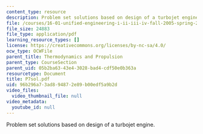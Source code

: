 ```yaml
---
content_type: resource
description: Problem set solutions based on design of a turbojet engine.
file: /courses/16-01-unified-engineering-i-ii-iii-iv-fall-2005-spring-2006/96b296a73ad894872e89b00edf5a9b2d_P7sol.pdf
file_size: 24883
file_type: application/pdf
learning_resource_types: []
license: https://creativecommons.org/licenses/by-nc-sa/4.0/
ocw_type: OCWFile
parent_title: Thermodynamics and Propulsion
parent_type: CourseSection
parent_uid: 05b2ba63-43e4-3028-bad4-cdf50e0b363a
resourcetype: Document
title: P7sol.pdf
uid: 96b296a7-3ad8-9487-2e89-b00edf5a9b2d
video_files:
  video_thumbnail_file: null
video_metadata:
  youtube_id: null
---
```

Problem set solutions based on design of a turbojet engine.